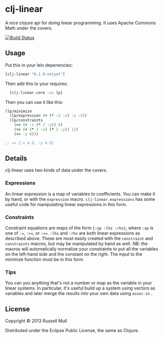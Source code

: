 # clj-linear

A nice clojure api for doing linear programming. It uses Apache Commons Math under the covers. 

[![Build Status](https://travis-ci.org/mullr/clj-linear.svg?branch=master)](https://travis-ci.org/mullr/clj-linear)


## Usage

Put this in your lein depenencies:
```clojure
[clj-linear "0.1.0-notyet"]
```

Then add this to your requires:
```clojure
  [clj-linear.core :as lp]
```

Then you can use it like this:
```clojure
(lp/minimize
  (lp/expression (+ (* -2 :x) :y -5))
  (lp/constraints 
    (<= (+ :x (* 2 :y)) 6)
    (<= (+ (* 3 :x) (* 2 :y)) 12)
    (>= :y 0)))

;; => {:x 4.0, :y 0.0}
```

## Details

clj-linear uses two kinds of data under the covers. 

### Expressions

An linear expression is a map of variables to coefficients. You can make it by hand, or with the ```expression```
macro. ```clj-linear.expressions``` has some useful code for manipulating linear expressions in this form. 

### Constraints

Constraint equations are maps of the form ```{:op :lhs :rhs}```, where ```:op``` is one of ```:=```, 
```:>=```, or ```:<=```. ```:lhs``` and ```:rhs``` are both linear expressions as described above. 
These are most easily created with the ```constraint``` and ```constraints``` macros, but
may be manipulated by hand as well. NB: the macros will automatically normalize your constraints to put
all the variables on the left-hand side and the constant on the right. The input to the minimize function must
be in this form. 


### Tips

You can you anything that's not a number or map as the variable in your linear systems. In particular, it's 
useful build up a system using vectors as variables and later merge the results into your own data using 
```assoc-in``` .

## License

Copyright © 2013 Russell Mull

Distributed under the Eclipse Public License, the same as Clojure.
